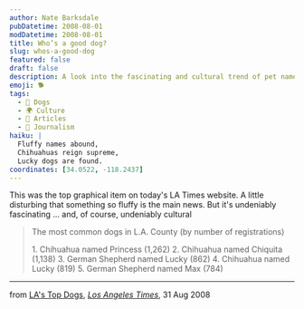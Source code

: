 ```yaml
---
author: Nate Barksdale
pubDatetime: 2008-08-01
modDatetime: 2008-08-01
title: Who’s a good dog?
slug: whos-a-good-dog
featured: false
draft: false
description: A look into the fascinating and cultural trend of pet names in L.A. County.
emoji: 🐕
tags:
  - 🐶 Dogs
  - 🌍 Culture
  - 📖 Articles
  - 📝 Journalism
haiku: |
  Fluffy names abound,  
  Chihuahuas reign supreme,  
  Lucky dogs are found.
coordinates: [34.0522, -118.2437]
---
```


This was the top graphical item on today's LA Times website. A little disturbing that something so fluffy is the main news. But it's undeniably fascinating ... and, of course, undeniably cultural

> The most common dogs in L.A. County (by number of registrations)
>
> 1\. Chihuahua named Princess (1,262) 2\. Chihuahua named Chiquita (1,138) 3\. German Shepherd named Lucky (862) 4\. Chihuahua named Lucky (819) 5\. German Shepherd named Max (784)

---

from [LA's Top Dogs](http://projects.latimes.com/dogs/), [_Los Angeles Times_](https://www.google.com/search?q=%22_Los%20Angeles%20Times_%22%20latimes.com), 31 Aug 2008

